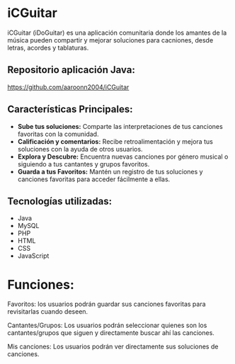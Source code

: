 # iCGuitar
iCGuitar (iDoGuitar) es una aplicación comunitaria donde los amantes de la música pueden compartir y mejorar soluciones para cacniones, desde letras, acordes y tablaturas.

## Repositorio aplicación Java:
https://github.com/aaroonn2004/iCGuitar

## Características Principales:

- **Sube tus soluciones:** Comparte las interpretaciones de tus canciones favoritas con la comunidad.
- **Calificación y comentarios:** Recibe retroalimentación y mejora tus soluciones con la ayuda de otros usuarios.
- **Explora y Descubre:** Encuentra nuevas canciones por género musical o siguiendo a tus cantantes y grupos favoritos.
- **Guarda a tus Favoritos:** Mantén un registro de tus soluciones y canciones favoritas para acceder fácilmente a ellas.

## Tecnologías utilizadas:

- Java
- MySQL
- PHP
- HTML
- CSS
- JavaScript


# Funciones:
Favoritos: los usuarios podrán guardar sus canciones favoritas para revisitarlas cuando deseen.

Cantantes/Grupos: Los usuarios podrán seleccionar quienes son los cantantes/grupos que siguen y directamente buscar ahí las canciones.

Mis canciones: Los usuarios podrán ver directamente sus soluciones de canciones.
